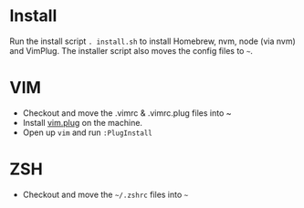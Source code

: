 # Install

Run the install script `. install.sh` to install Homebrew, nvm, node (via nvm) and VimPlug. The installer script also moves the config files to `~`.

# VIM

- Checkout and move the .vimrc & .vimrc.plug files into ~
- Install [vim.plug](https://github.com/junegunn/vim-plug) on the machine.
- Open up `vim` and run `:PlugInstall`

# ZSH

- Checkout and move the `~/.zshrc` files into `~`
